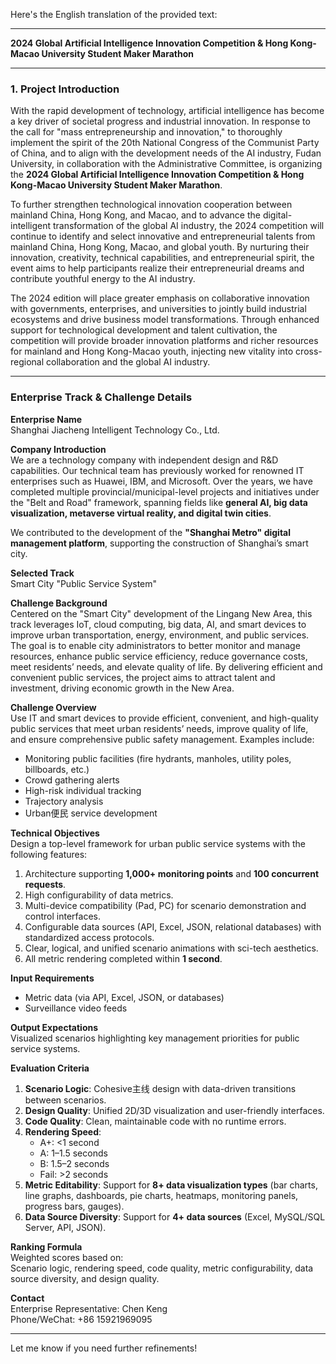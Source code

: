 Here's the English translation of the provided text:

---

**2024 Global Artificial Intelligence Innovation Competition & Hong Kong-Macao University Student Maker Marathon**

---

### **1. Project Introduction**  
With the rapid development of technology, artificial intelligence has become a key driver of societal progress and industrial innovation. In response to the call for "mass entrepreneurship and innovation," to thoroughly implement the spirit of the 20th National Congress of the Communist Party of China, and to align with the development needs of the AI industry, Fudan University, in collaboration with the Administrative Committee, is organizing the **2024 Global Artificial Intelligence Innovation Competition & Hong Kong-Macao University Student Maker Marathon**.  

To further strengthen technological innovation cooperation between mainland China, Hong Kong, and Macao, and to advance the digital-intelligent transformation of the global AI industry, the 2024 competition will continue to identify and select innovative and entrepreneurial talents from mainland China, Hong Kong, Macao, and global youth. By nurturing their innovation, creativity, technical capabilities, and entrepreneurial spirit, the event aims to help participants realize their entrepreneurial dreams and contribute youthful energy to the AI industry.  

The 2024 edition will place greater emphasis on collaborative innovation with governments, enterprises, and universities to jointly build industrial ecosystems and drive business model transformations. Through enhanced support for technological development and talent cultivation, the competition will provide broader innovation platforms and richer resources for mainland and Hong Kong-Macao youth, injecting new vitality into cross-regional collaboration and the global AI industry.  

---

### **Enterprise Track & Challenge Details**  

**Enterprise Name**  
Shanghai Jiacheng Intelligent Technology Co., Ltd.  

**Company Introduction**  
We are a technology company with independent design and R&D capabilities. Our technical team has previously worked for renowned IT enterprises such as Huawei, IBM, and Microsoft. Over the years, we have completed multiple provincial/municipal-level projects and initiatives under the "Belt and Road" framework, spanning fields like **general AI, big data visualization, metaverse virtual reality, and digital twin cities**.  

We contributed to the development of the **"Shanghai Metro" digital management platform**, supporting the construction of Shanghai’s smart city.  

**Selected Track**  
Smart City "Public Service System"  

**Challenge Background**  
Centered on the "Smart City" development of the Lingang New Area, this track leverages IoT, cloud computing, big data, AI, and smart devices to improve urban transportation, energy, environment, and public services. The goal is to enable city administrators to better monitor and manage resources, enhance public service efficiency, reduce governance costs, meet residents’ needs, and elevate quality of life. By delivering efficient and convenient public services, the project aims to attract talent and investment, driving economic growth in the New Area.  

**Challenge Overview**  
Use IT and smart devices to provide efficient, convenient, and high-quality public services that meet urban residents’ needs, improve quality of life, and ensure comprehensive public safety management. Examples include:  
- Monitoring public facilities (fire hydrants, manholes, utility poles, billboards, etc.)  
- Crowd gathering alerts  
- High-risk individual tracking  
- Trajectory analysis  
- Urban便民 service development  

**Technical Objectives**  
Design a top-level framework for urban public service systems with the following features:  
1. Architecture supporting **1,000+ monitoring points** and **100 concurrent requests**.  
2. High configurability of data metrics.  
3. Multi-device compatibility (Pad, PC) for scenario demonstration and control interfaces.  
4. Configurable data sources (API, Excel, JSON, relational databases) with standardized access protocols.  
5. Clear, logical, and unified scenario animations with sci-tech aesthetics.  
6. All metric rendering completed within **1 second**.  

**Input Requirements**  
- Metric data (via API, Excel, JSON, or databases)  
- Surveillance video feeds  

**Output Expectations**  
Visualized scenarios highlighting key management priorities for public service systems.  

**Evaluation Criteria**  
1. **Scenario Logic**: Cohesive主线 design with data-driven transitions between scenarios.  
2. **Design Quality**: Unified 2D/3D visualization and user-friendly interfaces.  
3. **Code Quality**: Clean, maintainable code with no runtime errors.  
4. **Rendering Speed**:  
   - A+: <1 second  
   - A: 1–1.5 seconds  
   - B: 1.5–2 seconds  
   - Fail: >2 seconds  
5. **Metric Editability**: Support for **8+ data visualization types** (bar charts, line graphs, dashboards, pie charts, heatmaps, monitoring panels, progress bars, gauges).  
6. **Data Source Diversity**: Support for **4+ data sources** (Excel, MySQL/SQL Server, API, JSON).  

**Ranking Formula**  
Weighted scores based on:  
Scenario logic, rendering speed, code quality, metric configurability, data source diversity, and design quality.  

**Contact**  
Enterprise Representative: Chen Keng  
Phone/WeChat: +86 15921969095  

--- 

Let me know if you need further refinements!
